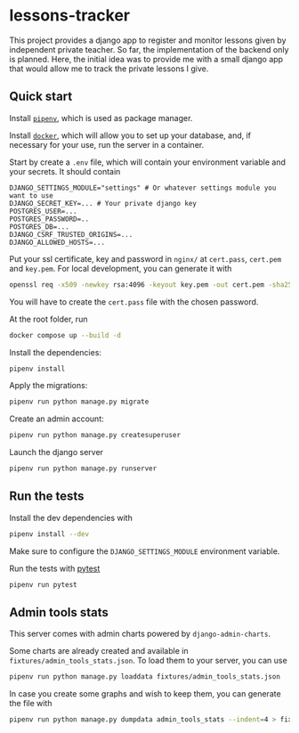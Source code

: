 # lessons-tracker

This project provides a django app to register and monitor lessons given by independent private teacher.
So far, the implementation of the backend only is planned.
Here, the initial idea was to provide me with a small django app that would allow me to track the
private lessons I give.

## Quick start

Install [`pipenv`](https://pipenv.pypa.io/en/latest/installation.html), which is used as package manager.

Install [`docker`](https://www.docker.com/products/docker-desktop/), which will allow you to set up your
database, and, if necessary for your use, run the server in a container.

Start by create a `.env` file, which will contain your environment variable and your secrets. It should contain

```batch
DJANGO_SETTINGS_MODULE="settings" # Or whatever settings module you want to use
DJANGO_SECRET_KEY=... # Your private django key
POSTGRES_USER=...
POSTGRES_PASSWORD=..
POSTGRES_DB=...
DJANGO_CSRF_TRUSTED_ORIGINS=...
DJANGO_ALLOWED_HOSTS=...
```

Put your ssl certificate, key and password in `nginx/` at `cert.pass`, `cert.pem` and `key.pem`.
For local development, you can generate it with

```bash
openssl req -x509 -newkey rsa:4096 -keyout key.pem -out cert.pem -sha256 -days 365
```

You will have to create the `cert.pass` file with the chosen password.

At the root folder, run

```bash
docker compose up --build -d
```

Install the dependencies:

```bash
pipenv install
```

Apply the migrations:

```bash
pipenv run python manage.py migrate
```

Create an admin account:

```bash
pipenv run python manage.py createsuperuser
```

Launch the django server

```bash
pipenv run python manage.py runserver
```

## Run the tests

Install the dev dependencies with

```bash
pipenv install --dev
```

Make sure to configure the `DJANGO_SETTINGS_MODULE` environment variable.

Run the tests with [pytest](https://docs.pytest.org/en/stable/)

```bash
pipenv run pytest
```

## Admin tools stats

This server comes with admin charts powered by `django-admin-charts`.

Some charts are already created and available in `fixtures/admin_tools_stats.json`. To load them to your server, you can use

```bash
pipenv run python manage.py loaddata fixtures/admin_tools_stats.json
```

In case you create some graphs and wish to keep them, you can generate the file with

```bash
pipenv run python manage.py dumpdata admin_tools_stats --indent=4 > fixtures/admin_tools_stats.json
```
